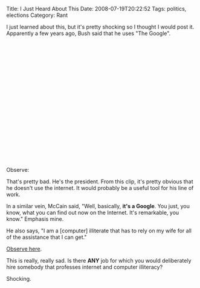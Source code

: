 Title: I Just Heard About This
Date: 2008-07-19T20:22:52
Tags: politics, elections
Category: Rant


I just learned about this, but it's pretty shocking so I thought I would 
post it. Apparently a few years ago, Bush said that he uses "The Google". 

Observe:
<object width="425" height="344"><param name="movie" value="http://www.youtube.com/v/MunMCO3uNdA&hl=en&fs=1"></param><param name="allowFullScreen" value="true"></param><embed src="http://www.youtube.com/v/MunMCO3uNdA&hl=en&fs=1" type="application/x-shockwave-flash" allowfullscreen="true" width="425" height="344"></embed></object>

That's pretty bad. He's the president. From this clip, 
it's pretty obvious that he doesn't use the internet. It would probably be a
useful tool for his line of work.

In a similar vein, McCain said, "Well, basically, 
**it's a Google**. You just, you know, what you can find out now on the Internet. It's remarkable, you know." Emphasis mine.

He also says, "I am a [computer] illiterate that has to rely on my wife for 
all of the assistance that I can get."

<a href="http://www.cnn.com/video/#/video/politics/2008/06/25/moos.mccain.doesnt.compute.cnn">Observe here</a>.

This is really, really sad. Is there **ANY** job for which you 
would deliberately hire somebody that professes internet and computer illiteracy?

Shocking.
